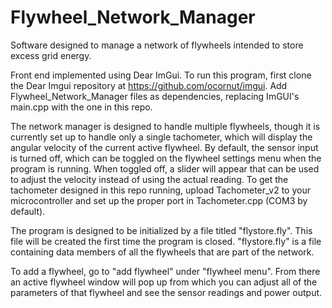 # Flywheel_Network_Manager

Software designed to manage a network of flywheels intended to store excess grid energy.


Front end implemented using Dear ImGui.
To run this program, first clone the Dear Imgui repository at https://github.com/ocornut/imgui. 
Add Flywheel_Network_Manager files as dependencies, replacing ImGUI's main.cpp with the one in this repo.


The network manager is designed to handle multiple flywheels, though it is currently set up to handle only 
a single tachometer, which will display the angular velocity of the current active flywheel. 
By default, the sensor input is turned off, which can be toggled on the flywheel settings menu when the program is running.
When toggled off, a slider will appear that can be used to adjust the velocity instead of using the actual reading.
To get the tachometer designed in this repo running, upload Tachometer_v2 to your microcontroller and set up the proper port
in Tachometer.cpp (COM3 by default).

The program is designed to be initialized by a file titled "flystore.fly". This file will be created the first time the program is closed.
"flystore.fly" is a file containing data members of all the flywheels that are part of the network.

To add a flywheel, go to "add flywheel" under "flywheel menu". From there an active flywheel window will pop up from which you can adjust
all of the parameters of that flywheel and see the sensor readings and power output.
